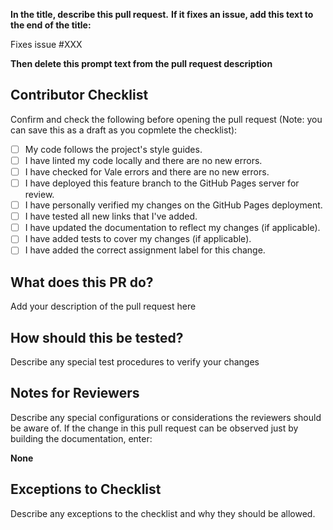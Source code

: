 **In the title, describe this pull request.**
**If it fixes an issue, add this text to the end of the title:**

Fixes issue #XXX

**Then delete this prompt text from the pull request description**

## Contributor Checklist

Confirm and check the following before opening the pull request (Note: you can save this as a draft as you copmlete the checklist):

- [ ] My code follows the project's style guides.
- [ ] I have linted my code locally and there are no new errors.
- [ ] I have checked for Vale errors and there are no new errors.
- [ ] I have deployed this feature branch to the GitHub Pages server for review.
- [ ] I have personally verified my changes on the GitHub Pages deployment.
- [ ] I have tested all new links that I've added.
- [ ] I have updated the documentation to reflect my changes (if applicable).
- [ ] I have added tests to cover my changes (if applicable).
- [ ] I have added the correct assignment label for this change.

## What does this PR do?

Add your description of the pull request here

## How should this be tested?

Describe any special test procedures to verify your changes

## Notes for Reviewers

Describe any special configurations or considerations the reviewers should be aware of.
If the change in this pull request can be observed just by building the documentation, enter:

**None**

## Exceptions to Checklist

Describe any exceptions to the checklist and why they should be allowed.
